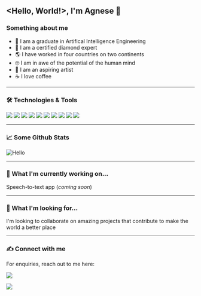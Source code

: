 ## <Hello, World!>, I'm Agnese 👋

<!--
**comicodex/comicodex** is a ✨ _special_ ✨ repository because its `README.md` (this file) appears on your GitHub profile.

Here are some ideas to get you started:

- 🔭 I’m currently working on ...
- 🌱 I’m currently learning ...
- 👯 I’m looking to collaborate on ...
- 🤔 I’m looking for help with ...
- 💬 Ask me about ...
- 📫 How to reach me: ...
- 😄 Pronouns: ...
- ⚡ Fun fact: ...
-->

### Something about me 

* 📃 I am a graduate in Artifical Intelligence Engineering
* 💎 I am a certified diamond expert
* 🌎 I have worked in four countries on two continents
* 🙄 I am in awe of the potential of the human mind
* 🎨 I am an aspiring artist
* ☕ I love coffee

---

### 🛠 Technologies & Tools

![](https://img.shields.io/badge/Python-informational?style=flat&logo=Python&logoColor=white&color=2bbc8a)
![](https://img.shields.io/badge/Numpy-informational?style=flat&logo=Numpy&logoColor=white&color=2bbc8a)
![](https://img.shields.io/badge/Pandas-informational?style=flat&logo=Pandas&logoColor=white&color=2bbc8a)
![](https://img.shields.io/badge/Jupyter-informational?style=flat&logo=Jupyter&logoColor=white&color=2bbc8a)
![](https://img.shields.io/badge/Pytorch-informational?style=flat&logo=Pytorch&logoColor=white&color=2bbc8a)
![](https://img.shields.io/badge/Tensorflow-informational?style=flat&logo=Tensorflow&logoColor=white&color=2bbc8a)
![](https://img.shields.io/badge/Scikitlearn-informational?style=flat&logo=Scikitlearn&logoColor=white&color=2bbc8a)
![](https://img.shields.io/badge/Opencv-informational?style=flat&logo=Opencv&logoColor=white&color=2bbc8a)
![](https://img.shields.io/badge/Flask-informational?style=flat&logo=Flask&logoColor=white&color=2bbc8a)
![](https://img.shields.io/badge/Heroku-informational?style=flat&logo=Heroku&logoColor=white&color=2bbc8a)

---

### 📈 Some Github Stats
![Hello](https://github-readme-stats.vercel.app/api?username=comicodex&show_icons=true&theme=cobalt)

---
### 🚧 What I'm currently working on...
Speech-to-text app (*coming soon*)

---
### 🦄 What I'm looking for...
I'm looking to collaborate on amazing projects that contribute to make the world a better place

---

### ✍ Connect with me
For enquiries, reach out to me here:

<a href="mailto:comicodex9@gmail.com?subject=Github Contact">
    <img src="https://img.shields.io/badge/Gmail-informational?style=flat&logo=Gmail&logoColor=white&color=red">
  </a>

 [![](https://img.shields.io/badge/Linkedin-informational?style=flat&logo=Linkedin&logoColor=white&color=blue)](https://www.linkedin.com/in/agnese-navarro/)


